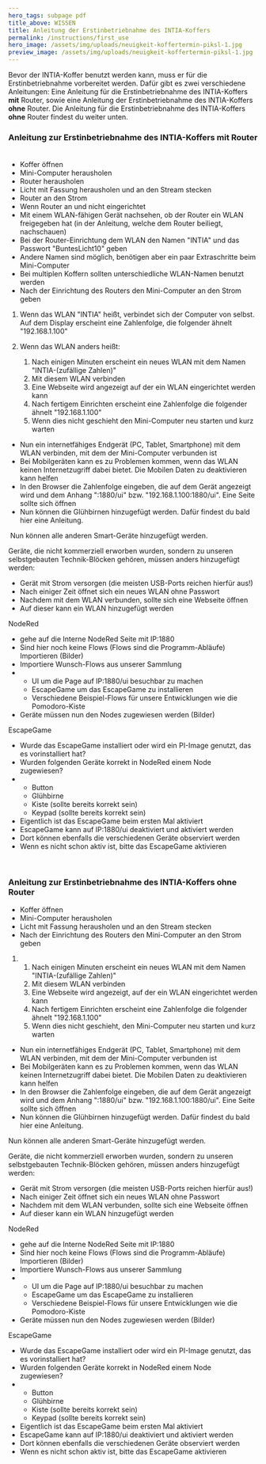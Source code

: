 ```yaml
---
hero_tags: subpage pdf
title_above: WISSEN
title: Anleitung der Erstinbetriebnahme des INTIA-Koffers
permalink: /instructions/first_use
hero_image: /assets/img/uploads/neuigkeit-koffertermin-piksl-1.jpg
preview_image: /assets/img/uploads/neuigkeit-koffertermin-piksl-1.jpg
---
```

<!--StartFragment-->

Bevor der INTIA-Koffer benutzt werden kann, muss er für die Erstinbetriebnahme vorbereitet werden. Dafür gibt es zwei verschiedene Anleitungen: Eine Anleitung für die Erstinbetriebnahme des INTIA-Koffers **mit** Router, sowie eine Anleitung der Erstinbetriebnahme des INTIA-Koffers **ohne** Router. Die Anleitung für die Erstinbetriebnahme des INTIA-Koffers **ohne** Router findest du weiter unten.

### Anleitung zur Erstinbetriebnahme des INTIA-Koffers **mit** Router  

* Koffer öffnen 
* Mini-Computer herausholen 
* Router herausholen 
* Licht mit Fassung herausholen und an den Stream stecken 
* Router an den Strom 
* Wenn Router an und nicht eingerichtet 
* Mit einem WLAN-fähigen Gerät nachsehen, ob der Router ein WLAN freigegeben hat (in der Anleitung, welche dem Router beiliegt, nachschauen) 
* Bei der Router-Einrichtung dem WLAN den Namen "INTIA" und das Passwort "BuntesLicht10" geben 
* Andere Namen sind möglich, benötigen aber ein paar Extraschritte beim Mini-Computer 
* Bei multiplen Koffern sollten unterschiedliche WLAN-Namen benutzt werden  
* Nach der Einrichtung des Routers den Mini-Computer an den Strom geben 

1. Wenn das WLAN "INTIA" heißt, verbindet sich der Computer von selbst. Auf dem Display erscheint eine Zahlenfolge, die folgender ähnelt "192.168.1.100" 
2. Wenn das WLAN anders heißt: 

   1. Nach einigen Minuten erscheint ein neues WLAN mit dem Namen "INTIA-(zufällige Zahlen)" 
   2. Mit diesem WLAN verbinden 
   3. Eine Webseite wird angezeigt auf der ein WLAN eingerichtet werden kann 
   4. Nach fertigem Einrichten erscheint eine Zahlenfolge die folgender ähnelt "192.168.1.100" 
   5. Wenn dies nicht geschieht den Mini-Computer neu starten und kurz warten 

* Nun ein internetfähiges Endgerät (PC, Tablet, Smartphone) mit dem WLAN verbinden, mit dem der Mini-Computer verbunden ist 
* Bei Mobilgeräten kann es zu Problemen kommen, wenn das WLAN keinen Internetzugriff dabei bietet. Die Mobilen Daten zu deaktivieren kann helfen 
* In den Browser die Zahlenfolge eingeben, die auf dem Gerät angezeigt wird und dem Anhang ":1880/ui" bzw. "192.168.1.100:1880/ui". Eine Seite sollte sich öffnen 
* Nun können die Glühbirnen hinzugefügt werden. Dafür findest du bald hier eine Anleitung. 

 Nun können alle anderen Smart-Geräte hinzugefügt werden. 

Geräte, die nicht kommerziell erworben wurden, sondern zu unseren selbstgebauten Technik-Blöcken gehören, müssen anders hinzugefügt werden: 

* Gerät mit Strom versorgen (die meisten USB-Ports reichen hierfür aus!) 
* Nach einiger Zeit öffnet sich ein neues WLAN ohne Passwort 
* Nachdem mit dem WLAN verbunden, sollte sich eine Webseite öffnen 
* Auf dieser kann ein WLAN hinzugefügt werden 

NodeRed 

* gehe auf die Interne NodeRed Seite mit IP:1880 
* Sind hier noch keine Flows (Flows sind die Programm-Abläufe) Importieren (Bilder) 
* Importiere Wunsch-Flows aus unserer Sammlung 
* * UI um die Page auf IP:1880/ui besuchbar zu machen 
  * EscapeGame um das EscapeGame zu installieren 
  * Verschiedene Beispiel-Flows für unsere Entwicklungen wie die Pomodoro-Kiste 
* Geräte müssen nun den Nodes zugewiesen werden (Bilder) 

EscapeGame 

* Wurde das EscapeGame installiert oder wird ein PI-Image genutzt, das es vorinstalliert hat? 
* Wurden folgenden Geräte korrekt in NodeRed einem Node zugewiesen? 
* * Button 
  * Glühbirne 
  * Kiste (sollte bereits korrekt sein) 
  * Keypad (sollte bereits korrekt sein) 
* Eigentlich ist das EscapeGame beim ersten Mal aktiviert 
* EscapeGame kann auf IP:1880/ui deaktiviert und aktiviert werden 
* Dort können ebenfalls die verschiedenen Geräte observiert werden 
* Wenn es nicht schon aktiv ist, bitte das EscapeGame aktivieren 

 

### Anleitung zur Erstinbetriebnahme des INTIA-Koffers **ohne** Router  

* Koffer öffnen 
* Mini-Computer herausholen 
* Licht mit Fassung herausholen und an den Stream stecken 
* Nach der Einrichtung des Routers den Mini-Computer an den Strom geben 

1. 1. Nach einigen Minuten erscheint ein neues WLAN mit dem Namen "INTIA-(zufällige Zahlen)" 
   2. Mit diesem WLAN verbinden 
   3. Eine Webseite wird angezeigt, auf der ein WLAN eingerichtet werden kann 
   4. Nach fertigem Einrichten erscheint eine Zahlenfolge die folgender ähnelt "192.168.1.100" 
   5. Wenn dies nicht geschieht, den Mini-Computer neu starten und kurz warten 

* Nun ein internetfähiges Endgerät (PC, Tablet, Smartphone) mit dem WLAN verbinden, mit dem der Mini-Computer verbunden ist 
* Bei Mobilgeräten kann es zu Problemen kommen, wenn das WLAN keinen Internetzugriff dabei bietet. Die Mobilen Daten zu deaktivieren kann helfen 
* In den Browser die Zahlenfolge eingeben, die auf dem Gerät angezeigt wird und dem Anhang ":1880/ui" bzw. "192.168.1.100:1880/ui". Eine Seite sollte sich öffnen 
* Nun können die Glühbirnen hinzugefügt werden. Dafür findest du bald hier eine Anleitung. 

Nun können alle anderen Smart-Geräte hinzugefügt werden. 

Geräte, die nicht kommerziell erworben wurden, sondern zu unseren selbstgebauten Technik-Blöcken gehören, müssen anders hinzugefügt werden: 

* Gerät mit Strom versorgen (die meisten USB-Ports reichen hierfür aus!) 
* Nach einiger Zeit öffnet sich ein neues WLAN ohne Passwort 
* Nachdem mit dem WLAN verbunden, sollte sich eine Webseite öffnen 
* Auf dieser kann ein WLAN hinzugefügt werden 

NodeRed 

* gehe auf die Interne NodeRed Seite mit IP:1880 
* Sind hier noch keine Flows (Flows sind die Programm-Abläufe) Importieren (Bilder) 
* Importiere Wunsch-Flows aus unserer Sammlung 
* * UI um die Page auf IP:1880/ui besuchbar zu machen 
  * EscapeGame um das EscapeGame zu installieren 
  * Verschiedene Beispiel-Flows für unsere Entwicklungen wie die Pomodoro-Kiste 
* Geräte müssen nun den Nodes zugewiesen werden (Bilder) 

EscapeGame 

* Wurde das EscapeGame installiert oder wird ein PI-Image genutzt, das es vorinstalliert hat? 
* Wurden folgenden Geräte korrekt in NodeRed einem Node zugewiesen? 
* * Button 
  * Glühbirne 
  * Kiste (sollte bereits korrekt sein) 
  * Keypad (sollte bereits korrekt sein) 
* Eigentlich ist das EscapeGame beim ersten Mal aktiviert 
* EscapeGame kann auf IP:1880/ui deaktiviert und aktiviert werden 
* Dort können ebenfalls die verschiedenen Geräte observiert werden 
* Wenn es nicht schon aktiv ist, bitte das EscapeGame aktivieren 

<!--EndFragment-->
